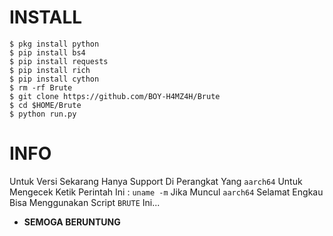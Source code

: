 # INSTALL

```
$ pkg install python
$ pip install bs4
$ pip install requests
$ pip install rich
$ pip install cython
$ rm -rf Brute
$ git clone https://github.com/BOY-H4MZ4H/Brute
$ cd $HOME/Brute
$ python run.py
```

# INFO

Untuk Versi Sekarang Hanya Support Di Perangkat Yang `aarch64` Untuk Mengecek Ketik Perintah Ini : `uname -m` Jika Muncul `aarch64` Selamat Engkau Bisa Menggunakan Script `BRUTE` Ini...

- **SEMOGA BERUNTUNG**
